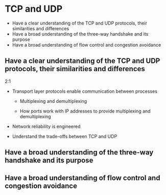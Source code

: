 # TCP and UDP 

* Have a clear understanding of the TCP and UDP protocols, their similarities and differences
* Have a broad understanding of the three-way handshake and its purpose
* Have a broad understanding of flow control and congestion avoidance



## Have a clear understanding of the TCP and UDP protocols, their similarities and differences

2:1

* Transport layer protocols enable communication between processes

  * Multiplexing and demultiplexing

  * How ports work with IP addresses to provide multiplexing and demultiplexing

* Network reliability is engineered

* Understand the trade-offs between TCP and UDP









## Have a broad understanding of the three-way handshake and its purpose







## Have a broad understanding of flow control and congestion avoidance

